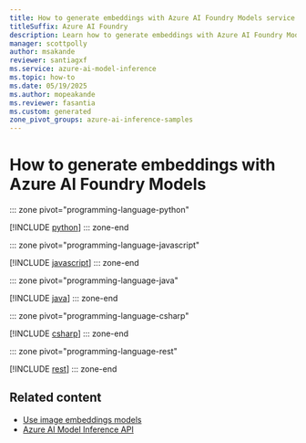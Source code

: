 ```yaml
---
title: How to generate embeddings with Azure AI Foundry Models service
titleSuffix: Azure AI Foundry
description: Learn how to generate embeddings with Azure AI Foundry Models
manager: scottpolly
author: msakande
reviewer: santiagxf
ms.service: azure-ai-model-inference
ms.topic: how-to
ms.date: 05/19/2025
ms.author: mopeakande
ms.reviewer: fasantia
ms.custom: generated
zone_pivot_groups: azure-ai-inference-samples
---
```


# How to generate embeddings with Azure AI Foundry Models


::: zone pivot="programming-language-python"

[!INCLUDE [python](../../model-inference/includes/use-embeddings/python.md)]
::: zone-end


::: zone pivot="programming-language-javascript"

[!INCLUDE [javascript](../../model-inference/includes/use-embeddings/javascript.md)]
::: zone-end


::: zone pivot="programming-language-java"

[!INCLUDE [java](../../model-inference/includes/use-embeddings/java.md)]
::: zone-end


::: zone pivot="programming-language-csharp"

[!INCLUDE [csharp](../../model-inference/includes/use-embeddings/csharp.md)]
::: zone-end


::: zone pivot="programming-language-rest"

[!INCLUDE [rest](../../model-inference/includes/use-embeddings/rest.md)]
::: zone-end

## Related content

* [Use image embeddings models](../../model-inference/how-to/use-image-embeddings.md)
* [Azure AI Model Inference API](../../model-inference/reference/reference-model-inference-api.md)
